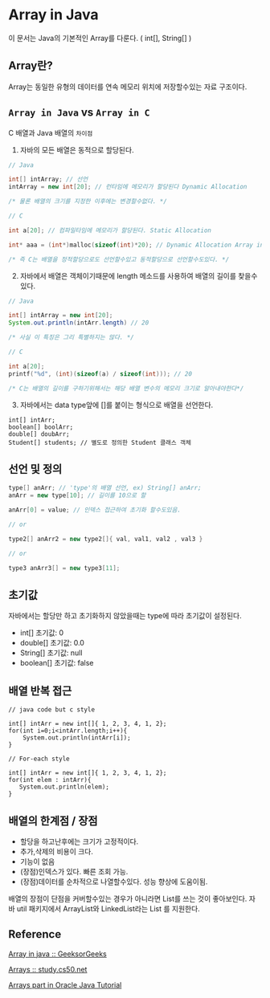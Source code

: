 # Array in Java

이 문서는 Java의 기본적인 Array를 다룬다. ( int[], String[] )

## Array란? 

Array는 동일한 유형의 데이터를 연속 메모리 위치에 저장할수있는 자료 구조이다.

## `Array in Java` vs `Array in C`

C 배열과 Java 배열의 `차이점` 

1. 자바의 모든 배열은 동적으로 할당된다.
```java
// Java

int[] intArray; // 선언
intArray = new int[20]; // 런타임에 메모리가 할당된다 Dynamic Allocation

/* 물론 배열의 크기를 지정한 이후에는 변경할수없다. */
```
```c
// C

int a[20]; // 컴파일타임에 메모리가 할당된다. Static Allocation

int* aaa = (int*)malloc(sizeof(int)*20); // Dynamic Allocation Array in C

/* 즉 C는 배열을 정적할당으로도 선언할수있고 동적할당으로 선언할수도있다. */
```
2. 자바에서 배열은 객체이기때문에 length 메소드를 사용하여 배열의 길이를 찾을수있다.
```java 
// Java 

int[] intArray = new int[20];
System.out.println(intArr.length) // 20

/* 사실 이 특징은 그리 특별하지는 않다. */
```

```c++ 
// C

int a[20];
printf("%d", (int)(sizeof(a) / sizeof(int))); // 20

/* C는 배열의 길이를 구하기위해서는 해당 배열 변수의 메모리 크기로 알아내야한다*/
```
3. 자바에서는 data type앞에 []를 붙이는 형식으로 배열을 선언한다.   
``` 
int[] intArr;
boolean[] boolArr;
double[] doubArr;
Student[] students; // 별도로 정의한 Student 클래스 객체 
```

## 선언 및 정의 
```java 
type[] anArr; // 'type'의 배열 선언, ex) String[] anArr;
anArr = new type[10]; // 길이를 10으로 할

anArr[0] = value; // 인덱스 접근하여 초기화 할수도있음.

// or 

type2[] anArr2 = new type2[]{ val, val1, val2 , val3 }

// or 

type3 anArr3[] = new type3[11];
```

## 초기값

자바에서는 할당만 하고 초기화하지 않았을때는 type에 따라 초기값이 설정된다. 

* int[] 초기값: 0
* double[] 초기값: 0.0
* String[] 초기값: null
* boolean[] 초기값: false

## 배열 반복 접근

``` 
// java code but c style

int[] intArr = new int[]{ 1, 2, 3, 4, 1, 2};
for(int i=0;i<intArr.length;i++){
    System.out.println(intArr[i]);
}
```

```
// For-each style

int[] intArr = new int[]{ 1, 2, 3, 4, 1, 2};
for(int elem : intArr){
   System.out.println(elem);
}
 ```

## 배열의 한계점 / 장점

* 할당을 하고난후에는 크기가 고정적이다.
* 추가,삭제의 비용이 크다.
* 기능이 없음
* (장점)인덱스가 있다. 빠른 조회 가능. 
* (장점)데이터를 순차적으로 나열할수있다. 성능 향상에 도움이됨.

배열의 장점이 단점을 커버할수있는 경우가 아니라면 List를 쓰는 것이 좋아보인다.
자바 util 패키지에서 ArrayList와 LinkedList라는 List 를 지원한다.

## Reference

[Array in java :: GeeksorGeeks](https://www.geeksforgeeks.org/arrays-in-java/)

[Arrays :: study.cs50.net ](https://study.cs50.net/arrays)

[Arrays part in Oracle Java Tutorial](https://docs.oracle.com/javase/tutorial/java/nutsandbolts/arrays.html)
